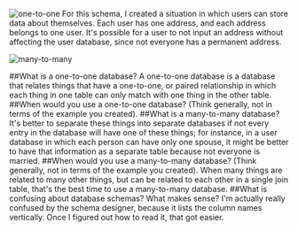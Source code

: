 ![one-to-one](/imgs/one_to_one.png)
For this schema, I created a situation in which users can store data about themselves. Each user has one address, and each address belongs to one user. It's possible for a user to not input an address without affecting the user database, since not everyone has a permanent address.

![many-to-many](/imgs/many_many.png)

##What is a one-to-one database?
A one-to-one database is a database that relates things that have a one-to-one, or paired relationship in which each thing in one table can only match with one thing in the other table.
##When would you use a one-to-one database? (Think generally, not in terms of the example you created).
##What is a many-to-many database?
It's better to separate these things into separate databases if not every entry in the database will have one of these things; for instance, in a user database in which each person can have only one spouse, it might be better to have that information as a separate table because not everyone is married.
##When would you use a many-to-many database? (Think generally, not in terms of the example you created).
When many things are related to many other things, but can be related to each other in a single join table, that's the best time to use a many-to-many database.
##What is confusing about database schemas? What makes sense?
I'm actually really confused by the schema designer, because it lists the column names vertically. Once I figured out how to read it, that got easier.
